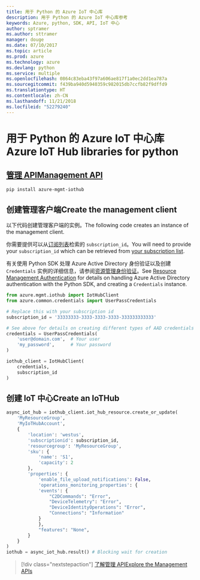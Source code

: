 ```yaml
---
title: 用于 Python 的 Azure IoT 中心库
description: 用于 Python 的 Azure IoT 中心库参考
keywords: Azure, python, SDK, API, IoT 中心
author: sptramer
ms.author: sttramer
manager: douge
ms.date: 07/10/2017
ms.topic: article
ms.prod: azure
ms.technology: azure
ms.devlang: python
ms.service: multiple
ms.openlocfilehash: 0864c83eba43f97a606ae817f1a0ec2dd1ea787a
ms.sourcegitcommit: f439ba940d5940359c982015db7ccfb82f9dffd9
ms.translationtype: HT
ms.contentlocale: zh-CN
ms.lasthandoff: 11/21/2018
ms.locfileid: "52279240"
---
```

# <a name="azure-iot-hub-libraries-for-python"></a><span data-ttu-id="a6347-104">用于 Python 的 Azure IoT 中心库</span><span class="sxs-lookup"><span data-stu-id="a6347-104">Azure IoT Hub libraries for python</span></span>

## <a name="management-apipythonapioverviewazureiotmanagement"></a>[<span data-ttu-id="a6347-105">管理 API</span><span class="sxs-lookup"><span data-stu-id="a6347-105">Management API</span></span>](/python/api/overview/azure/iot/management)

```bash
pip install azure-mgmt-iothub
```

## <a name="create-the-management-client"></a><span data-ttu-id="a6347-106">创建管理客户端</span><span class="sxs-lookup"><span data-stu-id="a6347-106">Create the management client</span></span>

<span data-ttu-id="a6347-107">以下代码创建管理客户端的实例。</span><span class="sxs-lookup"><span data-stu-id="a6347-107">The following code creates an instance of the management client.</span></span>

<span data-ttu-id="a6347-108">你需要提供可以从[订阅列表](https://manage.windowsazure.com/#Workspaces/AdminTasks/SubscriptionMapping)检索的 ``subscription_id``。</span><span class="sxs-lookup"><span data-stu-id="a6347-108">You will need to provide your ``subscription_id`` which can be retrieved from [your subscription list](https://manage.windowsazure.com/#Workspaces/AdminTasks/SubscriptionMapping).</span></span>

<span data-ttu-id="a6347-109">有关使用 Python SDK 处理 Azure Active Directory 身份验证以及创建 ``Credentials`` 实例的详细信息，请参阅[资源管理身份验证](/python/azure/python-sdk-azure-authenticate)。</span><span class="sxs-lookup"><span data-stu-id="a6347-109">See [Resource Management Authentication](/python/azure/python-sdk-azure-authenticate) for details on handling Azure Active Directory authentication with the Python SDK, and creating a ``Credentials`` instance.</span></span>

```python
from azure.mgmt.iothub import IotHubClient
from azure.common.credentials import UserPassCredentials

# Replace this with your subscription id
subscription_id = '33333333-3333-3333-3333-333333333333'

# See above for details on creating different types of AAD credentials
credentials = UserPassCredentials(
    'user@domain.com',  # Your user
    'my_password',      # Your password
)

iothub_client = IotHubClient(
    credentials,
    subscription_id
)
```

## <a name="create-an-iothub"></a><span data-ttu-id="a6347-110">创建 IoT 中心</span><span class="sxs-lookup"><span data-stu-id="a6347-110">Create an IoTHub</span></span>
```python
async_iot_hub = iothub_client.iot_hub_resource.create_or_update(
    'MyResourceGroup',
    'MyIoTHubAccount',
    {
        'location': 'westus',
        'subscriptionid': subscription_id,
        'resourcegroup': 'MyResourceGroup',
        'sku': {
            'name': 'S1',
            'capacity': 2
        },
        'properties': {
            'enable_file_upload_notifications': False,
            'operations_monitoring_properties': {
            'events': {
                "C2DCommands": "Error",
                "DeviceTelemetry": "Error",
                "DeviceIdentityOperations": "Error",
                "Connections": "Information"
            }
            },
            "features": "None",
        }
    }
)
iothub = async_iot_hub.result() # Blocking wait for creation
```

> [!div class="nextstepaction"]
> [<span data-ttu-id="a6347-111">了解管理 API</span><span class="sxs-lookup"><span data-stu-id="a6347-111">Explore the Management APIs</span></span>](/python/api/overview/azure/iot/management)